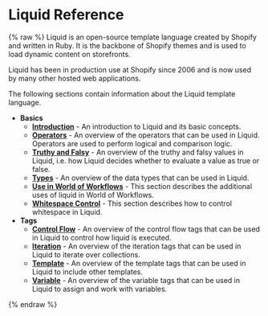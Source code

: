 # Liquid Reference
{% raw %}
Liquid is an open-source template language created by Shopify and written in Ruby. It is the backbone of Shopify themes and is used to load dynamic content on storefronts.

Liquid has been in production use at Shopify since 2006 and is now used by many other hosted web applications.

The following sections contain information about the Liquid template language.

- **Basics**
  - **[Introduction](introduction.md)** - An introduction to Liquid and its basic concepts.
  - **[Operators](operators.md)** - An overview of the operators that can be used in Liquid. Operators are used to perform logical and comparison logic.
  - **[Truthy and Falsy](truthy-amd-falsy.md)** - An overview of the truthy and falsy values in Liquid, i.e. how Liquid decides whether to evaluate a value as true or false.
  - **[Types](types.md)** - An overview of the data types that can be used in Liquid.
  - **[Use in World of Workflows](expressions-in-workflows.md)** - This section describes the additional uses of liquid in World of Workflows.
  - **[Whitespace Control](whitespace-control.md)** - This section describes how to control whitespace in Liquid.
- **Tags**
  - **[Control Flow](control-flow.md)** - An overview of the control flow tags that can be used in Liquid to control how liquid is executed.
  - **[Iteration](iteration.md)** - An overview of the iteration tags that can be used in Liquid to iterate over collections.
  - **[Template](template.md)** - An overview of the template tags that can be used in Liquid to include other templates.
  - **[Variable](variable.md)** - An overview of the variable tags that can be used in Liquid to assign and work with variables.

{% endraw %}